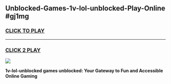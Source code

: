 
## Unblocked-Games-1v-lol-unblocked-Play-Online #gj1mg
<h3>
<a href="https://news.freeplayer.one?title=1v-lol-unblocked&ref=3">CLICK TO PLAY</a></h3>
<hr>

<h3>
<a href="https://news.freeplayer.one?title=1v-lol-unblocked&ref=3">CLICK 2 PLAY</a>
  
</h3>

<a href="https://news.freeplayer.one?title=1v-lol-unblocked&ref=3"><img src="https://clearcache.store/games.png"></a>


**1v-lol-unblocked games unblocked: Your Gateway to Fun and Accessible Online Gaming**
